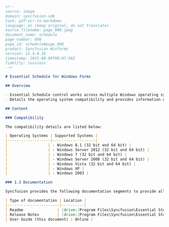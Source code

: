 ```markdown
<!--
source: image
domain: syncfusion-sdk
task: pdf-ocr-to-markdown
language: en (keep original; do not translate)
source_filename: page_008.jpeg
document_name: schedule
page_number: 008
page_id: schedule#page_008
product: Syncfusion Winforms
version: 11.4.0.26
timestamp: 2025-08-09T08:07:58Z
fidelity: lossless
-->

# Essential Schedule for Windows Forms

## Overview

- Essential Schedule control works across multiple Windows operating systems and server versions compatible with both 32-bit and 64-bit architectures.
- Details the operating system compatibility and provides information on resource locations for documentation segments.

## Content

### Compatibility

The compatibility details are listed below:

| Operating Systems | Supported Systems |
|-------------------|-------------------|
|                  | - Windows 8.1 (32 bit and 64 bit) |
|                  | - Windows Server 2012 (32 bit and 64 bit) |
|                  | - Windows 7 (32 bit and 64 bit) |
|                  | - Windows Server 2008 (32 bit and 64 bit) |
|                  | - Windows Vista (32 bit and 64 bit) |
|                  | - Windows XP |
|                  | - Windows 2003 |

### 1.3 Documentation

Syncfusion provides the following documentation segments to provide all necessary information for using Essential Schedule control in an efficient manner:

| Type of documentation | Location |
|-----------------------|----------|
| Readme               | [drive:]Program Files\Syncfusion\Essential Studio\x.x.x\Infrastructure\Data\Release Notes\readme.htm |
| Release Notes        | [drive:]Program Files\Syncfusion\Essential Studio\x.x.x\Infrastructure\Data\Release Notes\Release Notes.htm |
| User Guide (this document) | Online |
```


<!-- tags: [product, schedule, windows forms, syncfusion windows forms, control, operating system compatibility, documentation, release notes, user guide] keywords: [essential schedule, windows, server 2012, windows 8.1, windows 7, windows server 2008, windows vista, windows xp, windows 2003, read me, release notes, user guide] -->
```
